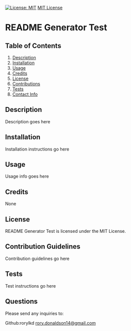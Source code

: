 [![License: MIT](https://img.shields.io/badge/License-MIT-yellow.svg)](https://opensource.org/licenses/MIT)
[MIT License](https://choosealicense.com/licenses/mit/)

# README Generator Test

## Table of Contents
1. [Description](#description)
2. [Installation](#installation)
3. [Usage](#usage)
4. [Credits](#credits)
5. [License](#license)
6. [Contributions](#contributions)
7. [Tests](#tests)
8. [Contact Info](#contact)

  
## Description <a name="description"><a/>

Description goes here

## Installation <a name="installation"><a/>

Installation instructions go here

## Usage <a name="usage"><a/>

Usage info goes here

## Credits <a name="credits"><a/>

None

## License <a name="license"><a/>

README Generator Test is licensed under the MIT License.

## Contribution Guidelines <a name="contributions"><a/>

Contribution guidelines go here

## Tests <a name="tests"><a/>

Test instructions go here

## Questions <a name="contact"><a/>

Please send any inquiries to:

Github:rorylkd
rory.donaldson14@gmail.com
    